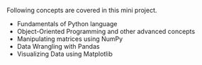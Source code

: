 Following concepts are covered in this mini project.

- Fundamentals of Python language
- Object-Oriented Programming and other advanced concepts
- Manipulating matrices using NumPy
- Data Wrangling with Pandas
- Visualizing Data using Matplotlib
